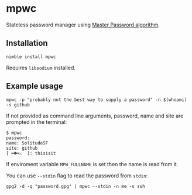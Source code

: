 # mpwc

Stateless password manager using [Master Password algorithm](https://masterpassword.app/masterpassword-algorithm.pdf).

## Installation

`nimble install mpwc`

Requires `libsodium` installed.

## Example usage

`mpwc -p "probably not the best way to supply a password" -n $(whoami) -s github`

If not provided as command line arguments, password, name and site are prompted in the terminal:

```
$ mpwc
password:
name: SolitudeSF
site: github
[ ═☻═⚔  ]: thisisit
```

If enviroment variable `MPW_FULLNAME` is set then the name is read from it.

You can use `--stdin` flag to read the password from `stdin`:

```
gpg2 -d -q "password.gpg" | mpwc --stdin -n me -s ssh
```
